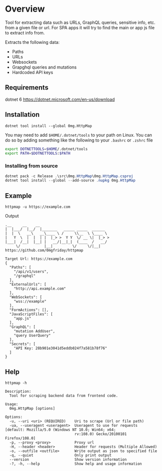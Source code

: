 # Overview
Tool for extracting data such as URLs, GraphQL queries, sensitive info, etc. from a given file or url. For SPA apps it will try to find the main or app js file to extract info from.


Extracts the following data:
- Paths
- URLs
- Websockets
- Grapghql queries and mutations
- Hardcoded API keys

## Requirements
dotnet 6 https://dotnet.microsoft.com/en-us/download

## Installation
```
dotnet tool install --global 0mg.HttpMap
```
You may need to add `$HOME/.dotnet/tools` to your path on Linux. You can do so by adding something like the following to your `.bashrc` or `.zshrc` file
```bash
export DOTNETTOOLS=$HOME/.dotnet/tools
export PATH=$DOTNETTOOLS:$PATH
```

### Installing from source
```powershell
dotnet pack -c Release .\src\0mg.HttpMap\0mg.HttpMap.csproj
dotnet tool install --global --add-source .nupkg 0mg.HttpMap
```

## Example
```
httpmap -u https://example.com
```

Output
```
.__     __    __
|  |___/  |__/  |_______   _____ _____  ______
|  |  \   __\   __\____ \ /     \\__  \ \____ \
|   Y  \  |  |  | |  |_> >  Y Y  \/ __ \|  |_> >
|___|  /__|  |__| |   __/|__|_|  (____  /   __/
     \/           |__|         \/     \/|__|
https://github.com/0mgfriday/httpmap

Target Url: https://example.com
{
  "Paths": [
    "/api/v1/users",
    "/graphql"
  ],
  "ExternalUrls": [
    "http://api.example.com"
  ],
  "WebSockets": [
    "wss://example"
  ],
  "FormActions": [],
  "JavaScriptFiles": [
    "app.js"
  ],
  "GraphQL": [
    "mutation AddUser",
    "query UserQuery"
  ],
  "Secrets": [
    "API Key: 28b901e3041d5eddb024f7a581b78f76"
  ]
}
```

## Help
```
httpmap -h

Description:
  Tool for scraping backend data from frontend code.

Usage:
  0mg.HttpMap [options]

Options:
  -u, --uri <uri> (REQUIRED)    Uri to scrape (Url or file path)
  -ua, --useragent <useragent>  Useragent to use for requests [default: Mozilla/5.0 (Windows NT 10.0; Win64; x64;
                                rv:108.0) Gecko/20100101 Firefox/108.0]
  -p, --proxy <proxy>           Proxy url
  -H, --header <header>         Header for requests (Multiple Allowed)
  -o, --outfile <outfile>       Write output as json to specified file
  -q, --quiet                   Only print output
  --version                     Show version information
  -?, -h, --help                Show help and usage information
```